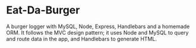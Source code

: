 # Eat-Da-Burger
A burger logger with MySQL, Node, Express, Handlebars and a homemade ORM. It follows the MVC design pattern; it uses Node and MySQL to query and route data in the app, and Handlebars to generate HTML.
